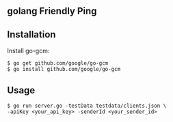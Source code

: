 golang Friendly Ping
--

## Installation
Install go-gcm:

	$ go get github.com/google/go-gcm
	$ go install github.com/google/go-gcm



## Usage

    $ go run server.go -testData testdata/clients.json \
    -apiKey <your_api_key> -senderId <your_sender_id> 
